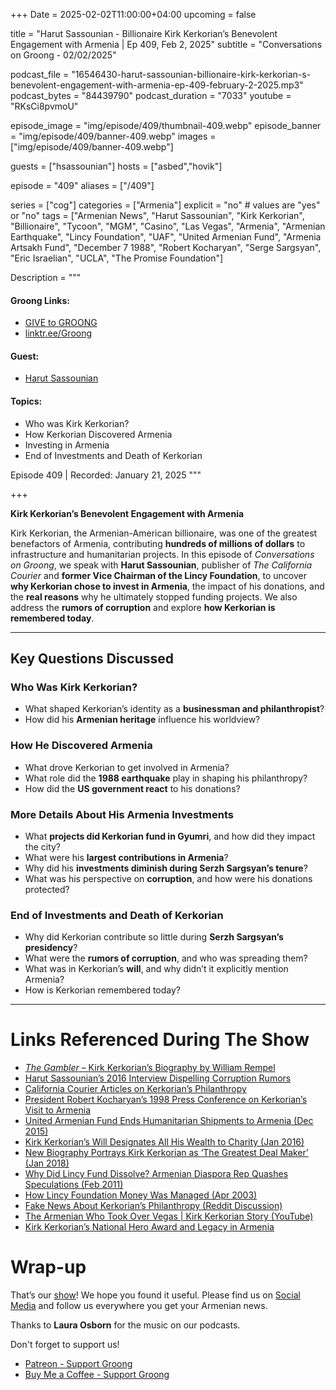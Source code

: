 +++
Date = 2025-02-02T11:00:00+04:00
upcoming = false

title = "Harut Sassounian - Billionaire Kirk Kerkorian’s Benevolent Engagement with Armenia | Ep 409, Feb 2, 2025"
subtitle = "Conversations on Groong - 02/02/2025"

podcast_file = "16546430-harut-sassounian-billionaire-kirk-kerkorian-s-benevolent-engagement-with-armenia-ep-409-february-2-2025.mp3"
podcast_bytes = "84439790"
podcast_duration = "7033"
youtube = "RKsCi8pvmoU"

episode_image = "img/episode/409/thumbnail-409.webp"
episode_banner = "img/episode/409/banner-409.webp"
images = ["img/episode/409/banner-409.webp"]

guests = ["hsassounian"]
hosts = ["asbed","hovik"]

episode = "409"
aliases = ["/409"]

series = ["cog"]
categories = ["Armenia"]
explicit = "no" # values are "yes" or "no"
tags = ["Armenian News", "Harut Sassounian", "Kirk Kerkorian", "Billionaire", "Tycoon", "MGM", "Casino", "Las Vegas", "Armenia", "Armenian Earthquake", "Lincy Foundation", "UAF", "United Armenian Fund", "Armenia Artsakh Fund", "December 7 1988", "Robert Kocharyan", "Serge Sargsyan", "Eric Israelian", "UCLA", "The Promise Foundation"]

Description = """

#### Groong Links:
* [GIVE to GROONG](https://podcasts.groong.org/donate)
* [linktr.ee/Groong](https://linktr.ee/groong)

#### Guest:
* [Harut Sassounian](/guest/hsassounian)

#### Topics:
* Who was Kirk Kerkorian?
* How Kerkorian Discovered Armenia
* Investing in Armenia
* End of Investments and Death of Kerkorian


Episode 409 | Recorded: January 21, 2025
"""

+++

**Kirk Kerkorian’s Benevolent Engagement with Armenia**  

Kirk Kerkorian, the Armenian-American billionaire, was one of the greatest benefactors of Armenia, contributing **hundreds of millions of dollars** to infrastructure and humanitarian projects. In this episode of *Conversations on Groong*, we speak with **Harut Sassounian**, publisher of *The California Courier* and **former Vice Chairman of the Lincy Foundation**, to uncover **why Kerkorian chose to invest in Armenia**, the impact of his donations, and the **real reasons** why he ultimately stopped funding projects. We also address the **rumors of corruption** and explore **how Kerkorian is remembered today**.  

---

## Key Questions Discussed  

### Who Was Kirk Kerkorian?  
- What shaped Kerkorian’s identity as a **businessman and philanthropist**?  
- How did his **Armenian heritage** influence his worldview?  

### How He Discovered Armenia  
- What drove Kerkorian to get involved in Armenia?  
- What role did the **1988 earthquake** play in shaping his philanthropy?  
- How did the **US government react** to his donations?  

### More Details About His Armenia Investments  
- What **projects did Kerkorian fund in Gyumri**, and how did they impact the city?  
- What were his **largest contributions in Armenia**?  
- Why did his **investments diminish during Serzh Sargsyan’s tenure**?  
- What was his perspective on **corruption**, and how were his donations protected?  

### End of Investments and Death of Kerkorian  
- Why did Kerkorian contribute so little during **Serzh Sargsyan’s presidency**?  
- What were the **rumors of corruption**, and who was spreading them?  
- What was in Kerkorian’s **will**, and why didn’t it explicitly mention Armenia?  
- How is Kerkorian remembered today?  

---

# Links Referenced During The Show  
- [*The Gambler* – Kirk Kerkorian’s Biography by William Rempel](https://www.amazon.com/Gambler-Penniless-Kerkorian-Greatest-Capitalist/dp/0062456776)  
- [Harut Sassounian’s 2016 Interview Dispelling Corruption Rumors](https://en.168.am/2016/03/02/3138.html)  
- [California Courier Articles on Kerkorian’s Philanthropy](https://www.thecaliforniacourier.com/)  
- [President Robert Kocharyan’s 1998 Press Conference on Kerkorian’s Visit to Armenia](https://en.wikisource.org/wiki/President_Robert_Kocharyan%27s_press_conference_on_the_occasion_of_national_philanthropist_Kirk_Kerkorian%27s_visit_to_Armenia)  
- [United Armenian Fund Ends Humanitarian Shipments to Armenia (Dec 2015)](https://www.thecaliforniacourier.com/united-armenian-fund-ends-humanitarian-shipments-to-armenia/)  
- [Kirk Kerkorian’s Will Designates All His Wealth to Charity (Jan 2016)](https://www.thecaliforniacourier.com/kerkorians-will-designates-all-his-wealth-to-charity/)  
- [New Biography Portrays Kirk Kerkorian as ‘The Greatest Deal Maker’ (Jan 2018)](https://www.thecaliforniacourier.com/new-biography-portrays-kirk-kerkorian-not-trump-as-the-greatest-deal-maker/)  
- [Why Did Lincy Fund Dissolve? Armenian Diaspora Rep Quashes Speculations (Feb 2011)](https://epress.am/en/2011/02/23/why-did-lincy-fund-dissolve-armenian-diasporan-rep-quashes-speculations.html)  
- [How Lincy Foundation Money Was Managed (Apr 2003)](https://hetq.am/en/article/6897)  
- [Fake News About Kerkorian’s Philanthropy (Reddit Discussion)](https://www.reddit.com/r/armenia/comments/pl4lou/letters_between_krik_kerkorian_and_robert/)  
- [The Armenian Who Took Over Vegas | Kirk Kerkorian Story (YouTube)](https://www.youtube.com/watch?v=k9nd1YfE_pE)  
- [Kirk Kerkorian’s National Hero Award and Legacy in Armenia](https://mediamax.am/en/column/12227/)  


# Wrap-up

That’s our [show](https://podcasts.groong.org/)! We hope you found it useful. Please find us on [Social Media](https://linktr.ee/groong) and follow us everywhere you get your Armenian news.

Thanks to **Laura Osborn** for the music on our podcasts.

Don't forget to support us!
* [Patreon - Support Groong](https://www.patreon.com/ann_groong)
* [Buy Me a Coffee - Support Groong](https://www.buymeacoffee.com/groong)
